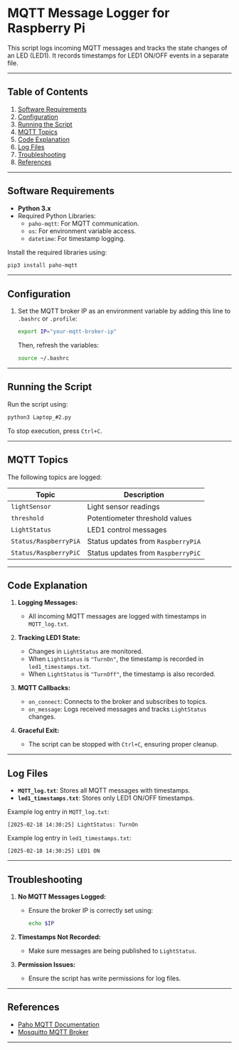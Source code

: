
# MQTT Message Logger for Raspberry Pi

This script logs incoming MQTT messages and tracks the state changes of an LED (LED1). It records timestamps for LED1 ON/OFF events in a separate file.

---

## Table of Contents

1. [Software Requirements](#software-requirements)
2. [Configuration](#configuration)
3. [Running the Script](#running-the-script)
4. [MQTT Topics](#mqtt-topics)
5. [Code Explanation](#code-explanation)
6. [Log Files](#log-files)
7. [Troubleshooting](#troubleshooting)
8. [References](#references)

---

## Software Requirements

- **Python 3.x**
- Required Python Libraries:
  - `paho-mqtt`: For MQTT communication.
  - `os`: For environment variable access.
  - `datetime`: For timestamp logging.

Install the required libraries using:

```bash
pip3 install paho-mqtt
```

---

## Configuration

1. Set the MQTT broker IP as an environment variable by adding this line to `.bashrc` or `.profile`:
    ```bash
    export IP="your-mqtt-broker-ip"
    ```
    Then, refresh the variables:
    ```bash
    source ~/.bashrc
    ```


---

## Running the Script

Run the script using:

```bash
python3 Laptop_#2.py
```

To stop execution, press `Ctrl+C`.

---

## MQTT Topics

The following topics are logged:

| Topic                      | Description                                   |
|----------------------------|-----------------------------------------------|
| `lightSensor`              | Light sensor readings                         |
| `threshold`                | Potentiometer threshold values                |
| `LightStatus`              | LED1 control messages                         |
| `Status/RaspberryPiA`      | Status updates from `RaspberryPiA`            |
| `Status/RaspberryPiC`      | Status updates from `RaspberryPiC`            |

---

## Code Explanation

1. **Logging Messages:**
    - All incoming MQTT messages are logged with timestamps in `MQTT_log.txt`.

2. **Tracking LED1 State:**
    - Changes in `LightStatus` are monitored.
    - When `LightStatus` is `"TurnOn"`, the timestamp is recorded in `led1_timestamps.txt`.
    - When `LightStatus` is `"TurnOff"`, the timestamp is also recorded.

3. **MQTT Callbacks:**
    - `on_connect`: Connects to the broker and subscribes to topics.
    - `on_message`: Logs received messages and tracks `LightStatus` changes.

4. **Graceful Exit:**
    - The script can be stopped with `Ctrl+C`, ensuring proper cleanup.

---

## Log Files

- **`MQTT_log.txt`**: Stores all MQTT messages with timestamps.
- **`led1_timestamps.txt`**: Stores only LED1 ON/OFF timestamps.

Example log entry in `MQTT_log.txt`:
```
[2025-02-18 14:30:25] LightStatus: TurnOn
```

Example log entry in `led1_timestamps.txt`:
```
[2025-02-18 14:30:25] LED1 ON
```

---

## Troubleshooting

1. **No MQTT Messages Logged:**
   - Ensure the broker IP is correctly set using:
     ```bash
     echo $IP
     ```

2. **Timestamps Not Recorded:**
   - Make sure messages are being published to `LightStatus`.

3. **Permission Issues:**
   - Ensure the script has write permissions for log files.

---

## References

- [Paho MQTT Documentation](https://www.eclipse.org/paho/index.php?page=clients/python/index.php)
- [Mosquitto MQTT Broker](https://mosquitto.org/)

---
